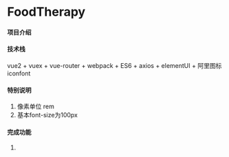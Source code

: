 # FoodTherapy

#### 项目介绍


#### 技术栈
vue2 + vuex + vue-router + webpack + ES6 + axios + elementUI + 阿里图标iconfont


#### 特别说明

1. 像素单位 rem
2. 基本font-size为100px

#### 完成功能
1.

